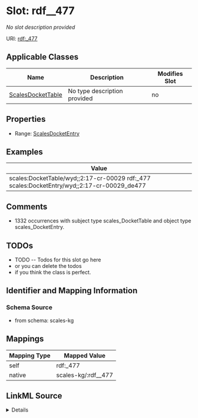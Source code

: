 

# Slot: rdf__477


_No slot description provided_





URI: [rdf:_477](http://www.w3.org/1999/02/22-rdf-syntax-ns#_477)



<!-- no inheritance hierarchy -->





## Applicable Classes

| Name | Description | Modifies Slot |
| --- | --- | --- |
| [ScalesDocketTable](../classes/ScalesDocketTable.md) | No type description provided |  no  |







## Properties

* Range: [ScalesDocketEntry](../classes/ScalesDocketEntry.md)






## Examples

| Value |
| --- |
| scales:DocketTable/wyd;;2:17-cr-00029 rdf:_477 scales:DocketEntry/wyd;;2:17-cr-00029_de477 |

## Comments

* 1332 occurrences with subject type scales_DocketTable and object type scales_DocketEntry.

## TODOs

* TODO -- Todos for this slot go here
* or you can delete the todos
* if you think the class is perfect.

## Identifier and Mapping Information







### Schema Source


* from schema: scales-kg




## Mappings

| Mapping Type | Mapped Value |
| ---  | ---  |
| self | rdf:_477 |
| native | scales-kg/:rdf__477 |




## LinkML Source

<details>
```yaml
name: rdf__477
description: No slot description provided
todos:
- TODO -- Todos for this slot go here
- or you can delete the todos
- if you think the class is perfect.
comments:
- 1332 occurrences with subject type scales_DocketTable and object type scales_DocketEntry.
examples:
- value: scales:DocketTable/wyd;;2:17-cr-00029 rdf:_477 scales:DocketEntry/wyd;;2:17-cr-00029_de477
from_schema: scales-kg
rank: 1000
slot_uri: rdf:_477
alias: rdf__477
domain_of:
- scales_DocketTable
range: scales_DocketEntry

```
</details>